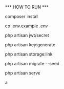*** HOW TO RUN ***

composer install

cp .env.example .env

php artisan jwt/secret

php artisan key:generate

php artisan storage:link

php artisan migrate --seed

php artisan serve 

a